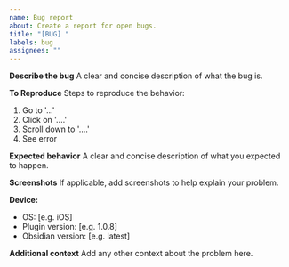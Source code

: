 ```yaml
---
name: Bug report
about: Create a report for open bugs.
title: "[BUG] "
labels: bug
assignees: ""
---
```


**Describe the bug**
A clear and concise description of what the bug is.

**To Reproduce**
Steps to reproduce the behavior:

1. Go to '...'
2. Click on '....'
3. Scroll down to '....'
4. See error

**Expected behavior**
A clear and concise description of what you expected to happen.

**Screenshots**
If applicable, add screenshots to help explain your problem.

**Device:**

-   OS: [e.g. iOS]
-   Plugin version: [e.g. 1.0.8]
-   Obsidian version: [e.g. latest]

**Additional context**
Add any other context about the problem here.
